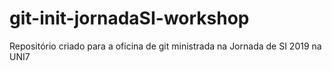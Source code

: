 # git-init-jornadaSI-workshop
Repositório criado para a oficina de git ministrada na Jornada de SI 2019 na UNI7
